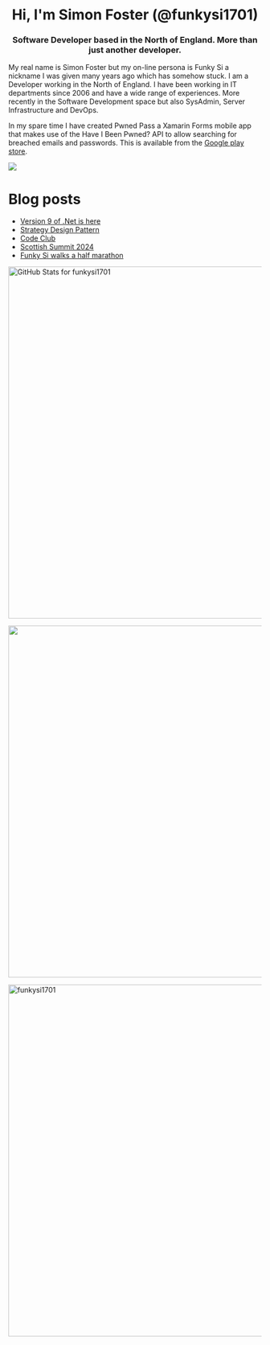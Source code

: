 <h1 align="center">Hi, I'm Simon Foster (@funkysi1701)</h1>
<h3 align="center">Software Developer based in the North of England. More than just another developer.</h3>

My real name is Simon Foster but my on-line persona is Funky Si a nickname I was given many years ago which has somehow stuck. I am a Developer working in the North of England. I have been working in IT departments since 2006 and have a wide range of experiences. More recently in the Software Development space but also SysAdmin, Server Infrastructure and DevOps.

In my spare time I have created Pwned Pass a Xamarin Forms mobile app that makes use of the Have I Been Pwned? API to allow searching for breached emails and passwords. This is available from the [Google play store](https://play.google.com/store/apps/details?id=pwnedpasswords.pwnedpasswords).

![](https://komarev.com/ghpvc/?username=funkysi1701&color=lightgrey) 

# Blog posts

<!-- BLOG-POST-LIST:START -->
- [Version 9 of .Net is here](https://www.funkysi1701.com/posts/2024/dotnet9/)
- [Strategy Design Pattern](https://www.funkysi1701.com/posts/2024/strategy-pattern/)
- [Code Club](https://www.funkysi1701.com/posts/2024/codeclub/)
- [Scottish Summit 2024](https://www.funkysi1701.com/posts/2024/scottishsummit/)
- [Funky Si walks a half marathon](https://www.funkysi1701.com/posts/2024/charity-hike/)
<!-- BLOG-POST-LIST:END -->

<p><img src="https://github-readme-stats-git-masterrstaa-rickstaa.vercel.app/api?username=funkysi1701&show_icons=true&include_all_commits=true&count_private=true&theme=merko&layout=compact" alt="GitHub Stats for funkysi1701" width="700"></p>

<p><img src="https://github-readme-streak-stats.herokuapp.com?user=funkysi1701&theme=merko" width="700"></p>

<p><img align="left" src="https://github-readme-stats-git-masterrstaa-rickstaa.vercel.app/api/top-langs/?username=funkysi1701&layout=compact&theme=merko" alt="funkysi1701" width="700"/></p>
